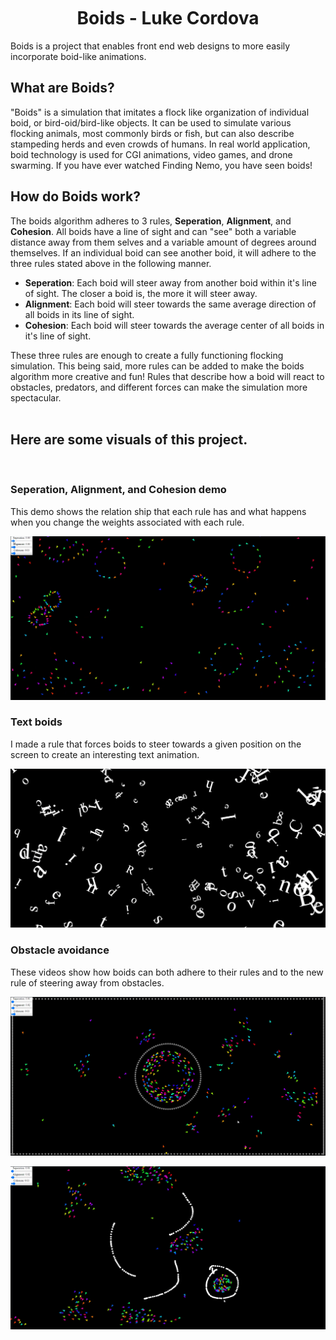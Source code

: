 <br/>
<br/>
<br/>

<h1 align="center">Boids - Luke Cordova</h1>

Boids is a project that enables front end web designs to more easily incorporate boid-like animations.
<br/>

## What are Boids?

"Boids" is a simulation that imitates a flock like organization of individual boid, or bird-oid/bird-like objects. It can be used to simulate various flocking animals, most commonly birds or fish, but can also describe stampeding herds and even crowds of humans. In real world application, boid technology is used for CGI animations, video games, and drone swarming. If you have ever watched Finding Nemo, you have seen boids!

## How do Boids work?
The boids algorithm adheres to 3 rules, **Seperation**, **Alignment**, and **Cohesion**. All boids have a line of sight and can "see" both a variable distance away from them selves and a variable amount of degrees around themselves. If an individual boid can see another boid, it will adhere to the three rules stated above in the following manner.
- **Seperation**: Each boid will steer away from another boid within it's line of sight. The closer a boid is, the more it will steer away. 
- **Alignment**: Each boid will steer towards the same average direction of all boids in its line of sight.
- **Cohesion**: Each boid will steer towards the average center of all boids in it's line of sight.

These three rules are enough to create a fully functioning flocking simulation. This being said, more rules can be added to make the boids algorithm more creative and fun! Rules that describe how a boid will react to obstacles, predators, and different forces can make the simulation more spectacular.
<br/>
<br/>

## Here are some visuals of this project.
<br/>


### **Seperation, Alignment, and Cohesion demo**

This demo shows the relation ship that each rule has and what happens when you change the weights associated with each rule.

[![IMAGE ALT TEXT HERE](./assets/boid_3_rules_demo_tn.PNG)](https://youtu.be/YXEsVvIToH0)

### **Text boids**

I made a rule that forces boids to steer towards a given position on the screen to create an interesting text animation.

[![IMAGE ALT TEXT HERE](./assets/boid_paragraph_animation_tn.PNG)](https://youtu.be/YR12S1DWnpU)

### **Obstacle avoidance**

These videos show how boids can both adhere to their rules and to the new rule of steering away from obstacles.

[![IMAGE ALT TEXT HERE](./assets/boid_obstacles_demo_tn.PNG)](https://youtu.be/Qkg0VK_NSYw)

[![IMAGE ALT TEXT HERE](./assets/boid_drawing_obstacles_tn.PNG)](https://youtu.be/hKxcKwqZ51E)

